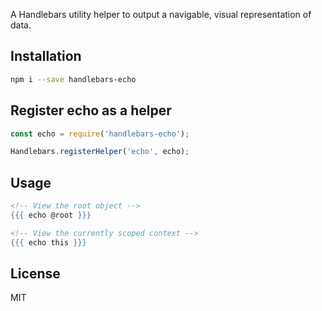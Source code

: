 A Handlebars utility helper to output a navigable, visual representation of data.
## Installation
```bash
npm i --save handlebars-echo
```

## Register echo as a helper
```javascript
const echo = require('handlebars-echo');

Handlebars.registerHelper('echo', echo);
```

## Usage
```handlebars
<!-- View the root object -->
{{{ echo @root }}}

<!-- View the currently scoped context -->
{{{ echo this }}}
```

## License
MIT
